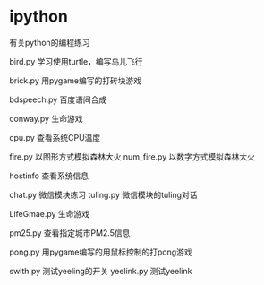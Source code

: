 # ipython
有关python的编程练习

bird.py     学习使用turtle，编写鸟儿飞行

brick.py     用pygame编写的打砖块游戏

bdspeech.py 百度语间合成

conway.py   生命游戏

cpu.py      查看系统CPU温度

fire.py     以图形方式模拟森林大火
num_fire.py 以数字方式模拟森林大火

hostinfo    查看系统信息

chat.py     微信模块练习
tuling.py   微信模块的tuling对话

LifeGmae.py 生命游戏

pm25.py     查看指定城市PM2.5信息

pong.py     用pygame编写的用鼠标控制的打pong游戏

swith.py    测试yeeling的开关
yeelink.py  测试yeelink
